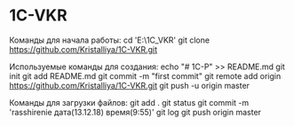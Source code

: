 # 1C-VKR
Команды для начала работы:
cd 'E:\1C_VKR'
git clone https://github.com/Kristalliya/1C-VKR.git

Используемые команды для создания:
echo "# 1C-P" >> README.md
git init
git add README.md
git commit -m "first commit"
git remote add origin https://github.com/Kristalliya/1C-VKR.git
git push -u origin master

Команды для загрузки файлов:
git add .
git status
git commit -m 'rasshirenie дата(13.12.18) время(9:55)'
git log
git push origin master
